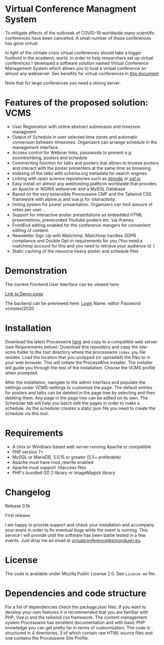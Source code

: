 # Virtual Conference Managment System

To mitigate effects of the outbreak of COVID-19 worldwide many scientific conferences have been cancelled. A small number of those conferences has gone virtual. 

In light of the climate crisis virtual conferences should take a bigger foothold in the academic world. In order to help researchers set up virtual conferences I developed a  software solution named Virtual Conference Management System which allows you to host a virtual conference on almost any webserver. See benefits for virtual conferences in [this document](ProsOfAVirtualConference.md)

Note that for large conferences you need a strong server.

# Features of the proposed solution: VCMS

- User Registration with online abstract submission and timezone managment
- Output of Schedule in user selected time zones and automatic conversion between timezones. Organizers can arrange schedule in the management interface.
- Access control for Webinar links, passwords to prevent e.g zoombombing, posters and schedule
- Commenting function for talks and posters that allows to browse posters and interact with the poster presenters at the same time as browsing
- Indexing of the talks with schema.org metadata for search engines
- Linking with open science repositories such as [zenodo](http://zenodo.org) or [osf.io](http://osf.io) 
- Easy install on almost any webhosting platform worldwide that provides an Apache or NGINX webserver and a MySQL Database
- Based on the very extensible Processwire CMF and the Tailwind CSS framework with alpine.js and vue.js for interactivity. 
- Voting system for poster presentation. Organizers can limit amount of votes per user. .
- Support for interactive poster presentations as embedded HTML presentations, prerecorded Youtube posters etc. via iframes.
- FrontEnd editing enabled for the conference mangers for convenient editing of content.
- Newsletter Sign Up with Mailchimp. Mailchimp handles GDPR compliance and Double Opt-in requirements for you (You need a mailchimp account for this and you need to retrieve your audience id. )
- Static caching of the resource heavy poster and schedule files



# Demonstration
The current Frontend User Interface can be viewed here: 

[Link to Demo page](https://vcms.simonduerr.eu)

The backend can be previewed here: 
[Login](https://vcms.simonduerr.eu/processwire)
Name: editor
Password vcmstest2020

# Installation

Download the latest Processwire [here](https://processwire.com/download/core/) and copy to a compatible web server (see Requirements below). 
Download this repository and copy the site-vcms folder to the root directory where the processwire `ìndex.php` file resides. 
Load the location that you unzipped (or uploaded) the files to in your web browser. This will initiate the ProcessWire installer. The installer will guide you through the rest of the installation. 
Choose the VCMS profile when prompted. 

After the installation, navigate to the admin interface and populate the settings under VCMS-settings to customize the page. 
The default entries for posters and talks can be deleted in the page tree by selecting and then deleting them. 
Any page in the page tree can be edited on its own. The Scheduler tab will help you batch edit the pages in order to make a schedule. As the scheduler creates a static json file you need to create the schedule via this tool. 

# Requirements

- A Unix or Windows-based web server running Apache or compatible
- PHP version 7+ 
- MySQL or MariaDB, 5.0.15 or greater (5.5+ preferable)
- Apache must have mod_rewrite enabled
- Apache must support .htaccess files
- PHP's bundled GD 2 library or ImageMagick library

# Changelog

Release 0.1b

First release. 

 I am happy to provide support and check your installation and accompany your event in order to fix eventual bugs while the event is running. This service I will provide until the software has been battle tested in a few events. Just drop me an email at virtualconference@simonduerr.eu.

# License 

The code is available under Mozilla Public License 2.0. See `License.md` file. 

# Dependencies and code structure
For a list of dependencies check the package.json files. 
If you want to develop your own features it is recommended that you are familiar with PHP, Vue.js and the tailwind css framework. 
The content management system Processwire has excellent documentation and with basic PHP knowledge you can get pretty far in terms of customization. 
The code is structured in 4 directories, 3 of which contain raw HTML source files and one contains the Processwire Site Profile. 
